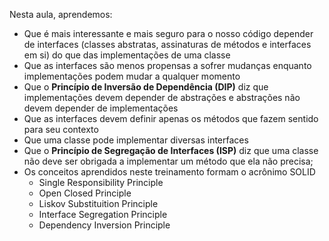 Nesta aula, aprendemos:
- Que é mais interessante e mais seguro para o nosso código depender de interfaces (classes abstratas, assinaturas de métodos e interfaces em si) do que das implementações de uma classe
- Que as interfaces são menos propensas a sofrer mudanças enquanto implementações podem mudar a qualquer momento
- Que o **Princípio de Inversão de Dependência (DIP)** diz que implementações devem depender de abstrações e abstrações não devem depender de implementações
- Que as interfaces devem definir apenas os métodos que fazem sentido para seu contexto
- Que uma classe pode implementar diversas interfaces
- Que o **Princípio de Segregação de Interfaces (ISP)** diz que uma classe não deve ser obrigada a implementar um método que ela não precisa;
- Os conceitos aprendidos neste treinamento formam o acrônimo SOLID 
  - Single Responsibility Principle
  - Open Closed Principle
  - Liskov Substituition Principle
  - Interface Segregation Principle
  - Dependency Inversion Principle